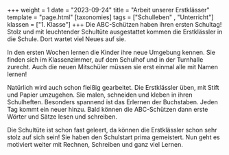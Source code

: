 +++
weight = 1
date = "2023-09-24"
title = "Arbeit unserer Erstklässer"
template = "page.html"
[taxonomies]
tags = ["Schulleben" , "Unterricht"]
klassen = ["1. Klasse"]
+++
Die ABC-Schützen haben ihren ersten Schultag! Stolz und mit leuchtender Schultüte ausgestattet kommen die Erstklässler in die Schule. Dort wartet viel Neues auf sie.

<!-- more -->

In den ersten Wochen lernen die Kinder ihre neue Umgebung kennen. Sie finden sich im Klassenzimmer, auf dem Schulhof und in der Turnhalle zurecht. Auch die neuen Mitschüler müssen sie erst einmal alle mit Namen lernen!

Natürlich wird auch schon fleißig gearbeitet. Die Erstklässler üben, mit Stift und Papier umzugehen. Sie malen, schneiden und kleben in ihren Schulheften. Besonders spannend ist das Erlernen der Buchstaben. Jeden Tag kommt ein neuer hinzu. Bald können die ABC-Schützen dann erste Wörter und Sätze lesen und schreiben.

Die Schultüte ist schon fast geleert, da können die Erstklässler schon sehr stolz auf sich sein! Sie haben den Schulstart prima gemeistert. Nun geht es motiviert weiter mit Rechnen, Schreiben und ganz viel Lernen.
